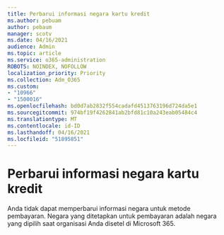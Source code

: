 ```yaml
---
title: Perbarui informasi negara kartu kredit
ms.author: pebuam
author: pebaum
manager: scotv
ms.date: 04/16/2021
audience: Admin
ms.topic: article
ms.service: o365-administration
ROBOTS: NOINDEX, NOFOLLOW
localization_priority: Priority
ms.collection: Adm_O365
ms.custom:
- "10966"
- "1500016"
ms.openlocfilehash: bd0d7ab2832f554cadafd4513763196d724da5e1
ms.sourcegitcommit: 974bf19f4262841ab2bfd81c10a243eab05484c4
ms.translationtype: MT
ms.contentlocale: id-ID
ms.lasthandoff: 04/16/2021
ms.locfileid: "51895851"
---
```

# <a name="update-credit-card-country-information"></a>Perbarui informasi negara kartu kredit

Anda tidak dapat memperbarui informasi negara untuk metode pembayaran. Negara yang ditetapkan untuk pembayaran adalah negara yang dipilih saat organisasi Anda disetel di Microsoft 365. 